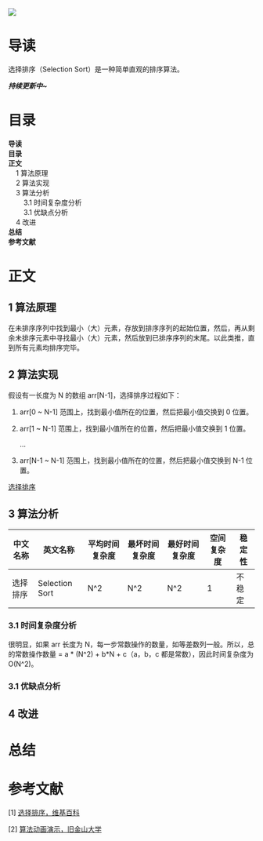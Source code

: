 <img src="https://gitee.com/struggle3014/picBed/raw/master/name_code.png" div align=center />

# 导读

选择排序（Selection Sort）是一种简单直观的排序算法。

***持续更新中~***



# 目录

<nav>
<a href='#导读' style='text-decoration:none;font-weight:bolder'>导读</a><br/>
<a href='#目录' style='text-decoration:none;font-weight:bolder'>目录</a><br/>
<a href='#正文' style='text-decoration:none;font-weight:bolder'>正文</a><br/>
&nbsp;&nbsp;&nbsp;&nbsp;<a href='#1 算法原理' style='text-decoration:none;${border-style}'>1 算法原理</a><br/>
&nbsp;&nbsp;&nbsp;&nbsp;<a href='#2 算法实现' style='text-decoration:none;${border-style}'>2 算法实现</a><br/>
&nbsp;&nbsp;&nbsp;&nbsp;<a href='#3 算法分析' style='text-decoration:none;${border-style}'>3 算法分析</a><br/>
&nbsp;&nbsp;&nbsp;&nbsp;&nbsp;&nbsp;&nbsp;&nbsp;<a href='#3.1 时间复杂度分析' style='text-decoration:none;${border-style}'>3.1 时间复杂度分析</a><br/>
&nbsp;&nbsp;&nbsp;&nbsp;&nbsp;&nbsp;&nbsp;&nbsp;<a href='#3.1 优缺点分析' style='text-decoration:none;${border-style}'>3.1 优缺点分析</a><br/>
&nbsp;&nbsp;&nbsp;&nbsp;<a href='#4 改进' style='text-decoration:none;${border-style}'>4 改进</a><br/>
<a href='#总结' style='text-decoration:none;font-weight:bolder'>总结</a><br/>
<a href='#参考文献' style='text-decoration:none;font-weight:bolder'>参考文献</a><br/>
</nav>



# 正文

## 1 算法原理

在未排序序列中找到最小（大）元素，存放到排序序列的起始位置，然后，再从剩余未排序元素中寻找最小（大）元素，然后放到已排序序列的末尾。以此类推，直到所有元素均排序完毕。



## 2 算法实现

假设有一长度为 N 的数组 arr[N-1]，选择排序过程如下：

1. arr[0 ~ N-1] 范围上，找到最小值所在的位置，然后把最小值交换到 0 位置。

2. arr[1 ~ N-1] 范围上，找到最小值所在的位置，然后把最小值交换到 1 位置。

   ...

3. arr[N-1 ~ N-1] 范围上，找到最小值所在的位置，然后把最小值交换到 N-1 位置。

[选择排序](../../../../projects/alogorithm-basic/src/main/java/com/xiumei/alogrithm/sort/Code01_SelectionSort.java)

## 3 算法分析

| 中文名称 | 英文名称        | 平均时间复杂度 | 最坏时间复杂度 | 最好时间复杂度 | 空间复杂度 | 稳定性 |
| -------- | --------------- | -------------- | -------------- | -------------- | ---------- | ------ |
| 选择排序 | Selection  Sort | N^2            | N^2            | N^2            | 1          | 不稳定 |

### 3.1 时间复杂度分析

很明显，如果 arr 长度为 N，每一步常数操作的数量，如等差数列一般。所以，总的常数操作数量 = a * (N^2) + b*N + c（a，b，c 都是常数），因此时间复杂度为 O(N^2)。

### 3.1 优缺点分析



## 4 改进



# 总结





# 参考文献

[1] [选择排序，维基百科](https://zh.wikipedia.org/wiki/%E9%80%89%E6%8B%A9%E6%8E%92%E5%BA%8F)

[2] [算法动画演示，旧金山大学](https://www.cs.usfca.edu/~galles/visualization/Algorithms.html)